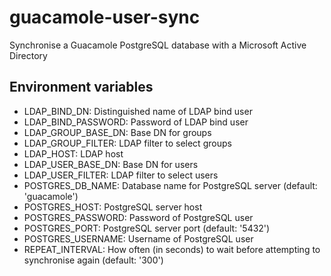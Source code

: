 # guacamole-user-sync
Synchronise a Guacamole PostgreSQL database with a Microsoft Active Directory

## Environment variables

- LDAP_BIND_DN: Distinguished name of LDAP bind user
- LDAP_BIND_PASSWORD: Password of LDAP bind user
- LDAP_GROUP_BASE_DN: Base DN for groups
- LDAP_GROUP_FILTER: LDAP filter to select groups
- LDAP_HOST: LDAP host
- LDAP_USER_BASE_DN: Base DN for users
- LDAP_USER_FILTER: LDAP filter to select users
- POSTGRES_DB_NAME: Database name for PostgreSQL server (default: 'guacamole')
- POSTGRES_HOST: PostgreSQL server host
- POSTGRES_PASSWORD: Password of PostgreSQL user
- POSTGRES_PORT: PostgreSQL server port (default: '5432')
- POSTGRES_USERNAME: Username of PostgreSQL user
- REPEAT_INTERVAL: How often (in seconds) to wait before attempting to synchronise again (default: '300')
